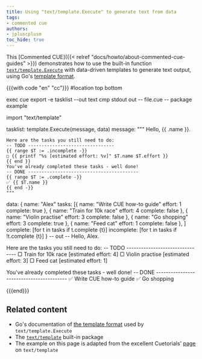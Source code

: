```yaml
---
title: Using "text/template.Execute" to generate text from data
tags:
- commented cue
authors:
- jpluscplusm
toc_hide: true
---
```


This [Commented CUE]({{< relref "docs/howto/about-commented-cue-guides" >}})
demonstrates how to use the built-in function
[`text/template.Execute`](https://pkg.go.dev/cuelang.org/go/pkg/text/template#Execute)
with data-driven templates to generate text output, using Go's
[template format](https://pkg.go.dev/text/template).

<!--more-->

{{{with code "en" "cc"}}}
#location top bottom

exec cue export -e tasklist --out text
cmp stdout out
-- file.cue --
package example

import "text/template"

tasklist: template.Execute(message, data)
message: """
	Hello, {{ .name }}.
	
	Here are the tasks you still need to do:
	-- TODO --------------------------------
	{{ range $T := .incomplete -}}
	▢ {{ printf "%s [estimated effort: %v]" $T.name $T.effort }}
	{{ end }}
	You've already completed these tasks - well done!
	-- DONE -----------------------------------------
	{{ range $T := .complete -}}
	✅︎ {{ $T.name }}
	{{ end -}}
	"""
data: {
	name: "Alex"
	tasks: [{
		name:     "Write CUE how-to guide"
		effort:   1
		complete: true
	}, {
		name:     "Train for 10k race"
		effort:   4
		complete: false
	}, {
		name:     "Violin practise"
		effort:   3
		complete: false
	}, {
		name:     "Go shopping"
		effort:   3
		complete: true
	}, {
		name:     "Feed cat"
		effort:   1
		complete: false
	},
	]
	complete: [for t in tasks if t.complete {t}]
	incomplete: [for t in tasks if !t.complete {t}]
}
-- out --
Hello, Alex.

Here are the tasks you still need to do:
-- TODO --------------------------------
▢ Train for 10k race [estimated effort: 4]
▢ Violin practise [estimated effort: 3]
▢ Feed cat [estimated effort: 1]

You've already completed these tasks - well done!
-- DONE -----------------------------------------
✅︎ Write CUE how-to guide
✅︎ Go shopping

{{{end}}}

## Related content

- Go's documentation of [the template format](https://pkg.go.dev/text/template)
  used by `text/template.Execute`
- The [`text/template`](https://pkg.go.dev/cuelang.org/go/pkg/text/template)
  built-in package
- The example on this page is adapted from the excellent Cuetorials'
  [page](https://cuetorials.com/first-steps/generate-all-the-things/) on
  `text/template`
